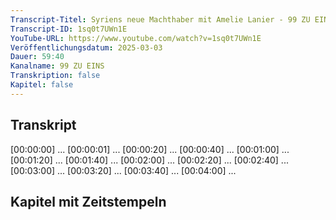 ```yaml
---
Transcript-Titel: Syriens neue Machthaber mit Amelie Lanier - 99 ZU EINS - Ep. 479
Transcript-ID: 1sq0t7UWn1E
YouTube-URL: https://www.youtube.com/watch?v=1sq0t7UWn1E
Veröffentlichungsdatum: 2025-03-03
Dauer: 59:40
Kanalname: 99 ZU EINS
Transkription: false
Kapitel: false
---
```


## Transkript

[00:00:00] ...
[00:00:01] ...
[00:00:20] ...
[00:00:40] ...
[00:01:00] ...
[00:01:20] ...
[00:01:40] ...
[00:02:00] ...
[00:02:20] ...
[00:02:40] ...
[00:03:00] ...
[00:03:20] ...
[00:03:40] ...
[00:04:00] ...

## Kapitel mit Zeitstempeln
